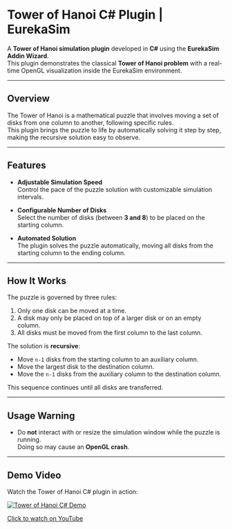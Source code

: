 # Tower of Hanoi C# Plugin | EurekaSim

A **Tower of Hanoi simulation plugin** developed in **C#** using the **EurekaSim Addin Wizard**.  
This plugin demonstrates the classical **Tower of Hanoi problem** with a real-time OpenGL visualization inside the EurekaSim environment.

---

## Overview

The Tower of Hanoi is a mathematical puzzle that involves moving a set of disks from one column to another, following specific rules.  
This plugin brings the puzzle to life by automatically solving it step by step, making the recursive solution easy to observe.

---

## Features

- **Adjustable Simulation Speed**  
  Control the pace of the puzzle solution with customizable simulation intervals.  

- **Configurable Number of Disks**  
  Select the number of disks (between **3 and 8**) to be placed on the starting column.  

- **Automated Solution**  
  The plugin solves the puzzle automatically, moving all disks from the starting column to the ending column.  

---

## How It Works

The puzzle is governed by three rules:

1. Only one disk can be moved at a time.  
2. A disk may only be placed on top of a larger disk or on an empty column.  
3. All disks must be moved from the first column to the last column.  

The solution is **recursive**:

- Move `n-1` disks from the starting column to an auxiliary column.  
- Move the largest disk to the destination column.  
- Move the `n-1` disks from the auxiliary column to the destination column.  

This sequence continues until all disks are transferred.

---

## Usage Warning

- Do **not** interact with or resize the simulation window while the puzzle is running.  
  Doing so may cause an **OpenGL crash**.  

---

## Demo Video

Watch the Tower of Hanoi C# plugin in action:  

[![Tower of Hanoi C# Demo](https://img.youtube.com/vi/xizAMvTeVw0/0.jpg)](https://www.youtube.com/watch?v=xizAMvTeVw0)  

[Click to watch on YouTube](https://www.youtube.com/watch?v=xizAMvTeVw0)

